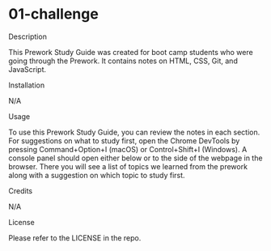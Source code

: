 # 01-challenge
Description

This Prework Study Guide was created for boot camp students who were going through the Prework. It contains notes on HTML, CSS, Git, and JavaScript.

Installation

N/A

Usage

To use this Prework Study Guide, you can review the notes in each section. For suggestions on what to study first, open the Chrome DevTools by pressing Command+Option+I (macOS) or Control+Shift+I (Windows). A console panel should open either below or to the side of the webpage in the browser. There you will see a list of topics we learned from the prework along with a suggestion on which topic to study first.

Credits

N/A

License

Please refer to the LICENSE in the repo.